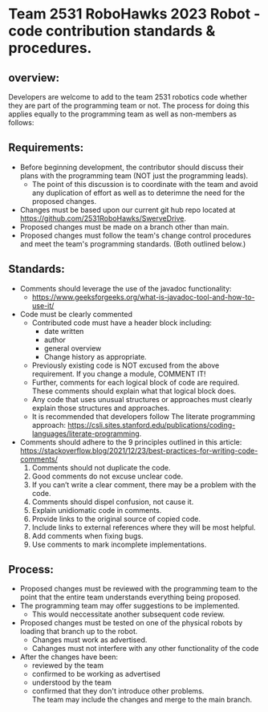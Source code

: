# Team 2531 RoboHawks 2023 Robot - code contribution standards & procedures.

## overview:
Developers are welcome to add to the team 2531 robotics code whether they are part of the programming team or not. The process for doing this applies equally to the programming team as well as non-members as follows:

## Requirements:
- Before beginning development, the contributor should discuss their plans with the programming team (NOT just the programming leads).
  - The point of this discussion is to coordinate with the team and avoid any duplication of effort as well as to deterimne the need for the proposed changes.
- Changes must be based upon our current git hub repo located at https://github.com/2531RoboHawks/SwerveDrive.
- Proposed changes must be made on a branch other than main.
- Proposed changes must follow the team's change control procedures and meet the team's programming standards.  (Both outlined below.)

## Standards:
- Comments should leverage the use of the javadoc functionality:
  - https://www.geeksforgeeks.org/what-is-javadoc-tool-and-how-to-use-it/
- Code must be clearly commented 
  - Contributed code must have a header block including:
    - date written
    - author
    - general overview
    - Change history as appropriate.
  - Previously existing code is NOT excused from the above requirement.  If you change a module, COMMENT IT!
  - Further, comments for each logical block of code are required.  These comments should explain what that logical block does. 
  - Any code that uses unusual structures or approaches must clearly explain those structures and approaches.
  - It is recommended that developers follow The literate programming approach: https://csli.sites.stanford.edu/publications/coding-languages/literate-programming.
- Comments should adhere to the 9 principles outlined in this article:
https://stackoverflow.blog/2021/12/23/best-practices-for-writing-code-comments/
  1. Comments should not duplicate the code.
  1. Good comments do not excuse unclear code.
  1. If you can’t write a clear comment, there may be a problem with the code.
  1. Comments should dispel confusion, not cause it.
  1. Explain unidiomatic code in comments.
  1. Provide links to the original source of copied code.
  1. Include links to external references where they will be most helpful.
  1. Add comments when fixing bugs.
  1. Use comments to mark incomplete implementations.

## Process:
- Proposed changes must be reviewed with the programming team to the point that the entire team understands everything being proposed.
- The programming team may offer suggestions to be implemented.
  - This would neccessitate another subsequent code review.
- Proposed changes must be tested on one of the physical robots by loading that branch up to the robot.
  - Changes must work as advertised.
  - Cahanges must not interfere with any other functionality of the code
- After the changes have been:
  - reviewed by the team
  - confirmed to be working as advertised
  - understood by the team
  - confirmed that they don't introduce other problems.  
  The team may include the changes and merge to the main branch.

